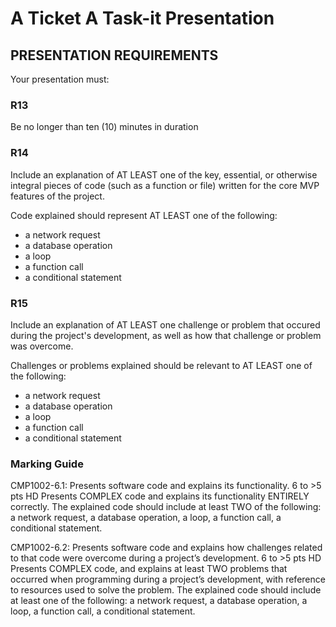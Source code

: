 # A Ticket A Task-it Presentation

## PRESENTATION REQUIREMENTS
Your presentation must:

### R13	
Be no longer than ten (10) minutes in duration

### R14	
Include an explanation of AT LEAST one of the key, essential, or otherwise integral pieces of code (such as a function or file) written for the core MVP features of the project.

Code explained should represent AT LEAST one of the following:

- a network request
- a database operation
- a loop
- a function call
- a conditional statement

### R15	

Include an explanation of AT LEAST one challenge or problem that occured during the project's development, as well as how that challenge or problem was overcome.

Challenges or problems explained should be relevant to AT LEAST one of the following:

- a network request
- a database operation
- a loop
- a function call
- a conditional statement

### Marking Guide
CMP1002-6.1: Presents software code and explains its functionality.
6 to >5 pts
HD
Presents COMPLEX code and explains its functionality ENTIRELY correctly. The explained code should include at least TWO of the following: a network request, a database operation, a loop, a function call, a conditional statement.

CMP1002-6.2: Presents software code and explains how challenges related to that code were overcome during a project’s development.
6 to >5 pts
HD
Presents COMPLEX code, and explains at least TWO problems that occurred when programming during a project’s development, with reference to resources used to solve the problem. The explained code should include at least one of the following: a network request, a database operation, a loop, a function call, a conditional statement.